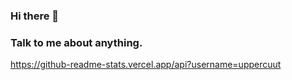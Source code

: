 ### Hi there 👋

### Talk to me about anything.


https://github-readme-stats.vercel.app/api?username=uppercuut

<!--
[![Anurag's GitHub stats](https://github-readme-stats.vercel.app/api?username=uppercuut)](https://github.com/anuraghazra/github-readme-stats)
**uppercuut/uppercuut** is a ✨ _special_ ✨ repository because its `README.md` (this file) appears on your GitHub profile.

Here are some ideas to get you started:

- 🔭 I’m currently working on ...
- 🌱 I’m currently learning ...
- 👯 I’m looking to collaborate on ...
- 🤔 I’m looking for help with ...
- 💬 Ask me about ...
- 📫 How to reach me: ...
- 😄 Pronouns: ...
- ⚡ Fun fact: ...
-->
